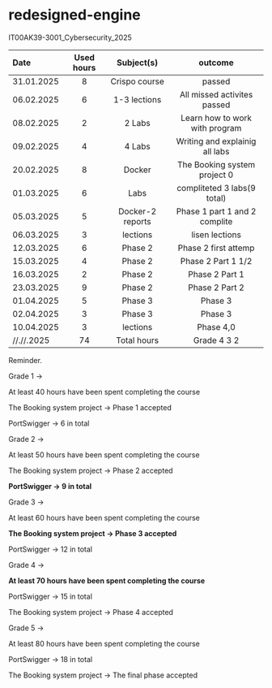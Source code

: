 # redesigned-engine
IT00AK39-3001_Cybersecurity_2025


| Date  | Used hours | Subject(s) |  outcome |
| :---         |     :---:      |     :---:      |     :---:      |
| 31.01.2025 | 8   | Crispo course     | passed                         |
| 06.02.2025 | 6   | 1-3 lections      | All missed activites passed    |
| 08.02.2025 | 2   | 2 Labs            | Learn how to work with program |
| 09.02.2025 | 4   | 4 Labs            | Writing and explainig all labs |
| 20.02.2025 | 8   | Docker            | The Booking system project 0   |
| 01.03.2025 | 6   | Labs              | compliteted 3 labs(9  total)   |
| 05.03.2025 | 5   | Docker-2 reports  | Phase 1 part 1 and 2 complite  |
| 06.03.2025 | 3   | lections          | lisen lections                 |
| 12.03.2025 | 6   | Phase 2           | Phase 2  first attemp          |
| 15.03.2025 | 4   | Phase 2           | Phase 2  Part 1 1/2            |
| 16.03.2025 | 2   | Phase 2           | Phase 2  Part 1                |
| 23.03.2025 | 9   | Phase 2           | Phase 2  Part 2                |
| 01.04.2025 | 5   | Phase 3           | Phase 3                        |
| 02.04.2025 | 3   | Phase 3           | Phase 3                        |
| 10.04.2025 | 3   | lections          | Phase 4,0                      |
| //.//.2025 | 74  | Total hours       |  Grade 4 3 2                   |


Reminder. 

Grade 1 → 

At least 40 hours have been spent completing the course

The Booking system project → Phase 1 accepted

PortSwigger →  6 in total

Grade 2 → 

At least 50 hours have been spent completing the course

The Booking system project → Phase 2 accepted

**PortSwigger →  9 in total**

Grade 3 → 

At least 60 hours have been spent completing the course

**The Booking system project → Phase 3 accepted**

PortSwigger →  12 in total

Grade 4 → 

**At least 70 hours have been spent completing the course**

PortSwigger →  15 in total 

The Booking system project → Phase 4 accepted

Grade 5 → 

At least 80 hours have been spent completing the course

PortSwigger →  18 in total 

The Booking system project → The final phase accepted


